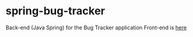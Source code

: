 # spring-bug-tracker
Back-end (Java Spring) for the Bug Tracker application
Front-end is [here](https://github.com/yuriyny/angular-bug-tracker)

